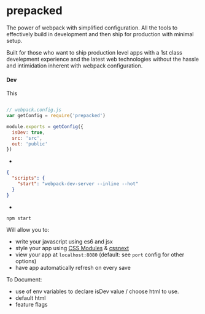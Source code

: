 # prepacked

The power of webpack with simplified configuration. All the tools to effectively build in development and then ship for production with minimal setup.

Built for those who want to ship production level apps with a 1st class develepment experience and the latest web technologies without the hassle and intimidation inherent with webpack configuration.

#### Dev

This

```js

// webpack.config.js
var getConfig = require('prepacked')

module.exports = getConfig({
  isDev: true,
  src: 'src',
  out: 'public'
})

```

+

```json
{
  "scripts": {
    "start": "webpack-dev-server --inline --hot"
  }
}
```

+

`npm start`

Will allow you to:
* write your javascript using es6 and jsx
* style your app using [CSS Modules](http://glenmaddern.com/articles/css-modules) & [cssnext](http://cssnext.io/)
* view your app at `localhost:8080` (default: see `port` config for other options)
* have app automatically refresh on every save



To Document:
* use of env variables to declare isDev value / choose html to use.
* default html
* feature flags



